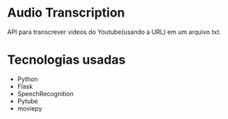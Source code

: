 # Audio Transcription
API para transcrever videos do Youtube(usando a URL) em um arquivo txt. 

# Tecnologias usadas
+ Python
+ Flask
+ SpeechRecognition
+ Pytube
+ moviepy
